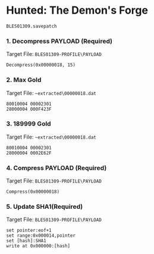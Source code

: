 #  Hunted: The Demon's Forge 

`BLES01309.savepatch`

### 1. Decompress PAYLOAD (Required)

Target File: `BLES01309-PROFILE\PAYLOAD`

```
Decompress(0x00000018, 15)
```

### 2. Max Gold

Target File: `~extracted\00000018.dat`

```
80010004 00002301
28000004 000F423F
```

### 3. 189999 Gold

Target File: `~extracted\00000018.dat`

```
80010004 00002301
28000004 0002E62F
```

### 4. Compress PAYLOAD (Required)

Target File: `BLES01309-PROFILE\PAYLOAD`

```
Compress(0x00000018)
```

### 5. Update SHA1(Required)

Target File: `BLES01309-PROFILE\PAYLOAD`

```
set pointer:eof+1
set range:0x000014,pointer
set [hash]:SHA1
write at 0x000000:[hash]
```

